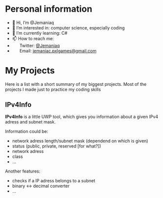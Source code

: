 # Personal information
- 👋 Hi, I’m @Jemaniaq
- 👀 I’m interested in: computer science, especially coding
- 🌱 I’m currently learning: C#
- 📫 How to reach me: 
-   &nbsp; &nbsp; &nbsp; Twitter: [@Jemaniaq](https://twitter.com/Jemaniaq)
-   &nbsp; &nbsp; &nbsp; Email: jemaniac.pxlgames@gmail.com

# My Projects
Here is a list with a short summary of my biggest projects. Most of the projects I made just to practice my coding skills
## IPv4Info
**IPv4Info** is a little UWP tool, which gives you information about a given IPv4 adress and subnet mask. 

Information could be:
- network adress length/subnet mask (dependend on which is given)
- status (public, private, reserved [for what?])
- network adress
- class
- ...

Another features:
- checks if a IP adress belongs to a subnet
- binary <-> decimal converter
- ... 

<!---
Jemaniaq/Jemaniaq is a ✨ special ✨ repository because its `README.md` (this file) appears on your GitHub profile.
You can click the Preview link to take a look at your changes.
--->
